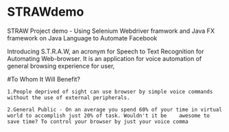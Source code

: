 # STRAWdemo
STRAW Project demo - Using Selenium Webdriver framwork and Java FX framework on Java Language to Automate Facebook

Introducing S.T.R.A.W, an acronym for Speech to Text Recognition for Automating Web-browser. It is an application for voice automation of general browsing experience for user,

#To Whom It Will Benefit?

    1.People deprived of sight can use browser by simple voice commands without the use of external peripherals.

    2.General Public - On an average you spend 60% of your time in virtual world to accomplish just 20% of task. Wouldn't it be    awesome to save time? To control your browser by just your voice comma
